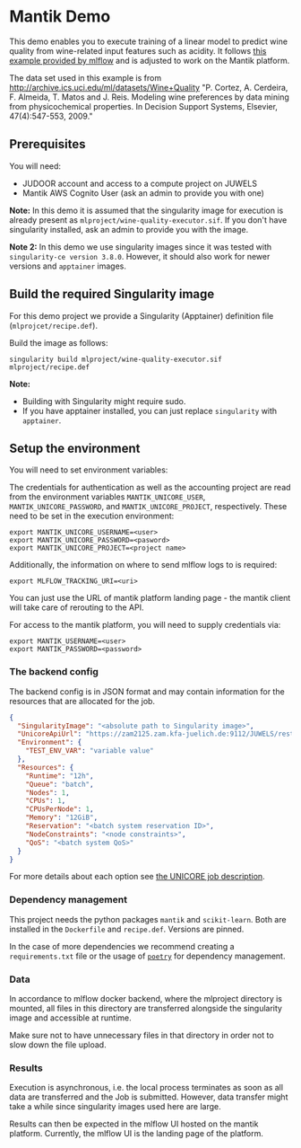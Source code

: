 # Mantik Demo

This demo enables you to execute training of a linear model to predict wine
quality from wine-related input features such as acidity. It follows
[this example provided by mlflow](https://github.com/mlflow/mlflow/tree/master/examples/docker)
and is adjusted to work on the Mantik platform.

The data set used in this example is from
http://archive.ics.uci.edu/ml/datasets/Wine+Quality
"P. Cortez, A. Cerdeira, F. Almeida, T. Matos and J. Reis.
Modeling wine preferences by data mining from physicochemical properties.
In Decision Support Systems, Elsevier, 47(4):547-553, 2009."

## Prerequisites

You will need:
 - JUDOOR account and access to a compute project on JUWELS
 - Mantik AWS Cognito User (ask an admin to provide you with one)

**Note:** In this demo it is assumed that the singularity image for execution
is already present as `mlproject/wine-quality-executor.sif`. If you don't have
singularity installed, ask an admin to provide you with the image.

**Note 2:** In this demo we use singularity images since it was tested with
`singularity-ce version 3.8.0`. However, it should also work for newer versions
and `apptainer` images. 

## Build the required Singularity image

For this demo project we provide a Singularity (Apptainer) definition file
(`mlprojcet/recipe.def`).

Build the image as follows:

```commandline
singularity build mlproject/wine-quality-executor.sif mlproject/recipe.def
```

**Note:** 
 - Building with Singularity might require sudo.
 - If you have apptainer installed, you can just replace `singularity` with
`apptainer`.

## Setup the environment

You will need to set environment variables:

The credentials for authentication as well as the accounting project are read
from the environment variables `MANTIK_UNICORE_USER`,
`MANTIK_UNICORE_PASSWORD`, and `MANTIK_UNICORE_PROJECT`, respectively.
These need to be set in the execution environment:

```commandline
export MANTIK_UNICORE_USERNAME=<user>
export MANTIK_UNICORE_PASSWORD=<pasword>
export MANTIK_UNICORE_PROJECT=<project name>
```

Additionally, the information on where to send mlflow logs to is required:

```commandline
export MLFLOW_TRACKING_URI=<uri>
```

You can just use the URL of mantik platform landing page - the mantik client
will take care of rerouting to the API.

For access to the mantik platform, you will need to supply credentials via:

```commandline
export MANTIK_USERNAME=<user>
export MANTIK_PASSWORD=<password>
```

### The backend config

The backend config is in JSON format and may contain information for the
resources that are allocated for the job.

```JSON
{
  "SingularityImage": "<absolute path to Singularity image>",
  "UnicoreApiUrl": "https://zam2125.zam.kfa-juelich.de:9112/JUWELS/rest/core",
  "Environment": {
    "TEST_ENV_VAR": "variable value"
  },
  "Resources": {
    "Runtime": "12h",
    "Queue": "batch",
    "Nodes": 1,
    "CPUs": 1,
    "CPUsPerNode": 1,
    "Memory": "12GiB",
    "Reservation": "<batch system reservation ID>",
    "NodeConstraints": "<node constraints>",
    "QoS": "<batch system QoS>"
  }
}
```

For more details about each option see
[the UNICORE job description](https://sourceforge.net/p/unicore/wiki/Job_Description/).

### Dependency management

This project needs the python packages `mantik` and `scikit-learn`. Both are
installed in the `Dockerfile` and `recipe.def`. Versions are pinned.

In the case of more dependencies we recommend creating a `requirements.txt`
file or the usage of [`poetry`](https://python-poetry.org/) for dependency
management.


### Data

In accordance to mlflow docker backend, where the mlproject directory is
mounted, all files in this directory are transferred alongside the singularity
image and accessible at runtime.

Make sure not to have unnecessary files in that directory in order not to slow
down the file upload.


### Results

Execution is asynchronous, i.e. the local process terminates as soon as all
data are transferred and the Job is submitted. However, data transfer might
take a while since singularity images used here are large.

Results can then be expected in the mlflow UI hosted on the mantik platform.
Currently, the mlflow UI is the landing page of the platform.
